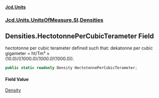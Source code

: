 #### [Jcd.Units](index.md 'index')
### [Jcd.Units.UnitsOfMeasure.SI](Jcd.Units.UnitsOfMeasure.SI.md 'Jcd.Units.UnitsOfMeasure.SI').[Densities](Densities.md 'Jcd.Units.UnitsOfMeasure.SI.Densities')

## Densities.HectotonnePerCubicTerameter Field

hectotonne per cubic terameter defined such that: dekatonne per cubic gigameter = ht/Tm³ ×  
(10.0)/((1000.0)*(1000.0)*(1000.0)).

```csharp
public static readonly Density HectotonnePerCubicTerameter;
```

#### Field Value
[Density](Density.md 'Jcd.Units.UnitTypes.Density')